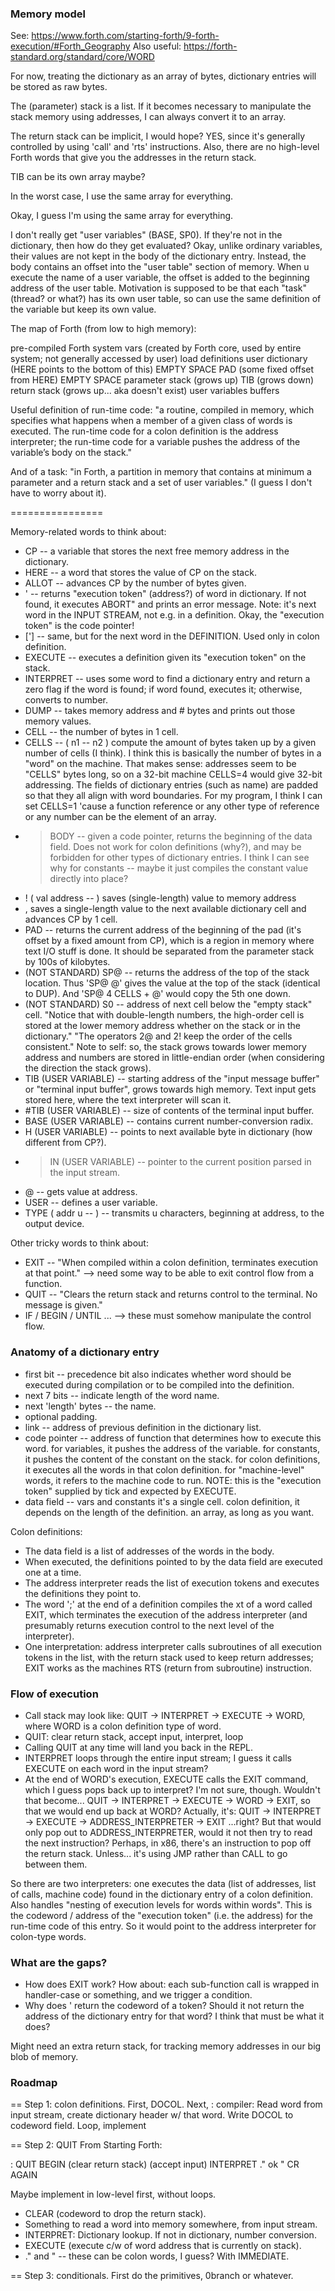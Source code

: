 ### Memory model
See: https://www.forth.com/starting-forth/9-forth-execution/#Forth_Geography
Also useful: https://forth-standard.org/standard/core/WORD

For now, treating the dictionary as an array of bytes, dictionary entries will be stored as raw bytes.

The (parameter) stack is a list. If it becomes necessary to manipulate the stack memory using addresses, I can always convert it to an array.

The return stack can be implicit, I would hope? YES, since it's generally controlled by using 'call' and 'rts' instructions. Also, there are no high-level Forth words that give you the addresses in the return stack.

TIB can be its own array maybe?

In the worst case, I use the same array for everything.

Okay, I guess I'm using the same array for everything.

I don't really get "user variables" (BASE, SP0). If they're not in the dictionary, then how do they get evaluated? Okay, unlike ordinary variables, their values are not kept in the body of the dictionary entry. Instead, the body contains an offset into the "user table" section of memory. When u execute the name of a user variable, the offset is added to the beginning address of the user table. Motivation is supposed to be that each "task" (thread? or what?) has its own user table, so can use the same definition of the variable but keep its own value.

The map of Forth (from low to high memory):

   pre-compiled Forth
   system vars (created by Forth core, used by entire system; not
                generally accessed by user)
   load definitions
   user dictionary (HERE points to the bottom of this)
   EMPTY SPACE
   PAD (some fixed offset from HERE)
   EMPTY SPACE
   parameter stack (grows up)
   TIB (grows down)
   return stack (grows up... aka doesn't exist)
   user variables
   buffers

Useful definition of run-time code: "a routine, compiled in memory, which specifies what happens when a member of a given class of words is executed. The run-time code for a colon definition is the address interpreter; the run-time code for a variable pushes the address of the variable’s body on the stack."

And of a task: "in Forth, a partition in memory that contains at minimum a parameter and a return stack and a set of user variables." (I guess I don't have to worry about it).

================

Memory-related words to think about:
* CP -- a variable that stores the next free memory address in the dictionary.
* HERE -- a word that stores the value of CP on the stack.
* ALLOT -- advances CP by the number of bytes given.
* ' -- returns "execution token" (address?) of word in dictionary. If not found, it executes ABORT" and prints an error message. Note: it's next word in the INPUT STREAM, not e.g. in a definition. Okay, the "execution token" is the code pointer!
* ['] -- same, but for the next word in the DEFINITION. Used only in colon definition.
* EXECUTE -- executes a definition given its "execution token" on the stack.
* INTERPRET -- uses some word to find a dictionary entry and return a zero flag if the word is found; if word found, executes it; otherwise, converts to number.
* DUMP -- takes memory address and # bytes and prints out those memory values.
* CELL -- the number of bytes in 1 cell.
* CELLS -- ( n1 -- n2 ) compute the amount of bytes taken up by a given number of cells (I think).
  I think this is basically the number of bytes in a "word" on the machine. That makes sense: addresses seem to be "CELLS" bytes long, so on a 32-bit machine CELLS=4 would give 32-bit addressing. The fields of dictionary entries (such as name) are padded so that they all align with word boundaries. For my program, I think I can set CELLS=1 'cause a function reference or any other type of reference or any number can be the element of an array.
* >BODY -- given a code pointer, returns the beginning of the data field. Does not work for colon definitions (why?), and may be forbidden for other types of dictionary entries. I think I can see why for constants -- maybe it just compiles the constant value directly into place?
* ! ( val address -- ) saves (single-length) value to memory address
* , saves a single-length value to the next available dictionary cell and advances CP by 1 cell.
* PAD -- returns the current address of the beginning of the pad (it's offset by a fixed amount from CP), which is a region in memory where text I/O stuff is done. It should be separated from the parameter stack by 100s of kilobytes.
* (NOT STANDARD) SP@ -- returns the address of the top of the stack location. Thus 'SP@ @' gives the value at the top of the stack (identical to DUP). And 'SP@ 4 CELLS + @' would copy the 5th one down.
* (NOT STANDARD) S0 -- address of next cell below the "empty stack" cell.
  "Notice that with double-length numbers, the high-order cell is stored at the lower memory address whether on the stack or in the dictionary."
  "The operators 2@ and 2! keep the order of the cells consistent."
  Note to self: so, the stack grows towards lower memory address and numbers are stored in little-endian order (when considering the direction the stack grows).
* TIB (USER VARIABLE) -- starting address of the "input message buffer" or "terminal input buffer", grows towards high memory. Text input gets stored here, where the text interpreter will scan it.
* #TIB (USER VARIABLE) -- size of contents of the terminal input buffer.
* BASE (USER VARIABLE) -- contains current number-conversion radix.
* H (USER VARIABLE) --  points to next available byte in dictionary (how different from CP?).
* >IN (USER VARIABLE) -- pointer to the current position parsed in the input stream.
* @ -- gets value at address.
* USER -- defines a user variable.
* TYPE ( addr u -- ) -- transmits u characters, beginning at address, to the output device.

Other tricky words to think about:
* EXIT -- "When compiled within a colon definition, terminates execution at that point."
  --> need some way to be able to exit control flow from a function.
* QUIT -- "Clears the return stack and returns control to the terminal. No message is given."
* IF / BEGIN / UNTIL ...
  --> these must somehow manipulate the control flow.

### Anatomy of a dictionary entry
- first bit -- precedence bit also indicates whether word should be executed during compilation or to be compiled into the definition.
- next 7 bits -- indicate length of the word name.
- next 'length' bytes -- the name.
- optional padding.
- link -- address of previous definition in the dictionary list.
- code pointer -- address of function that determines how to execute this word.
for variables, it pushes the address of the variable.
for constants, it pushes the content of the constant on the stack.
for colon definitions, it executes all the words in that colon definition.
for "machine-level" words, it refers to the machine code to run.
NOTE: this is the "execution token" supplied by tick and expected by EXECUTE.
- data field -- vars and constants it's a single cell. colon definition, it depends on the length of the definition. an array, as long as you want.

Colon definitions:
- The data field is a list of addresses of the words in the body.
- When executed, the definitions pointed to by the data field are executed one at a time.
- The address interpreter reads the list of execution tokens and executes the definitions they point to.
- The word ';' at the end of a definition compiles the xt of a word called EXIT, which terminates the execution of the address interpreter (and presumably returns execution control to the next level of the interpreter).
- One interpretation: address interpreter calls subroutines of all execution tokens in the list, with the return stack used to keep return addresses; EXIT works as the machines RTS (return from subroutine) instruction.

### Flow of execution
  - Call stack may look like: QUIT -> INTERPRET -> EXECUTE -> WORD, where
    WORD is a colon definition type of word.
  - QUIT: clear return stack, accept input, interpret, loop
  - Calling QUIT at any time will land you back in the REPL.
  - INTERPRET loops through the entire input stream; I guess it calls EXECUTE on each word in the input stream?
  - At the end of WORD's execution, EXECUTE calls the EXIT command, which I guess pops back up to interpret? I'm not sure, though. Wouldn't that become...
       QUIT -> INTERPRET -> EXECUTE -> WORD -> EXIT,
    so that we would end up back at WORD?
    Actually, it's:
       QUIT -> INTERPRET -> EXECUTE -> ADDRESS_INTERPRETER -> EXIT
    ...right? But that would only pop out to ADDRESS_INTERPRETER, would it
    not then try to read the next instruction?
    Perhaps, in x86, there's an instruction to pop off the return stack.
    Unless... it's using JMP rather than CALL to go between them.

So there are two interpreters: one executes the data (list of addresses, list of calls, machine code) found in the dictionary entry of a colon definition. Also handles "nesting of execution levels for words within words". This is the codeword / address of the "execution token" (i.e. the address) for the run-time code of this entry. So it would point to the address interpreter for colon-type words.

### What are the gaps?
- How does EXIT work? How about: each sub-function call is wrapped in handler-case or something, and we trigger a condition.
- Why does ' return the codeword of a token? Should it not return the address of the dictionary entry for that word? I think that must be what it does?

Might need an extra return stack, for tracking memory addresses in our big blob of memory.

### Roadmap
== Step 1: colon definitions.
First, DOCOL.
Next, : compiler:
  Read word from input stream, create dictionary header w/ that word.
  Write DOCOL to codeword field.
  Loop, implement

== Step 2: QUIT 
From Starting Forth:

: QUIT BEGIN
    (clear return stack)
    (accept input)
    INTERPRET
    ." ok " CR
  AGAIN

Maybe implement in low-level first, without loops.

- CLEAR (codeword to drop the return stack).
- Something to read a word into memory somewhere, from input stream.
- INTERPRET: Dictionary lookup. If not in dictionary, number conversion.
- EXECUTE (execute c/w of word address that is currently on stack).
- ." and " -- these can be colon words, I guess? With IMMEDIATE.

== Step 3: conditionals.
First do the primitives, 0branch or whatever.